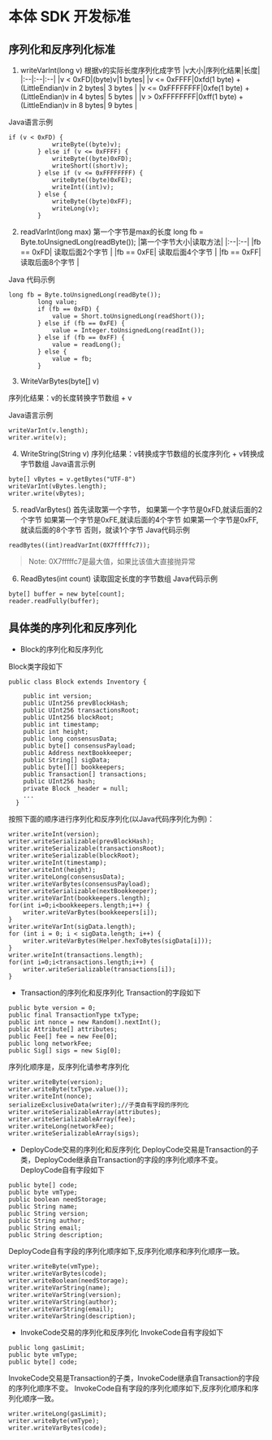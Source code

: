 # 本体 SDK 开发标准

## 序列化和反序列化标准

1. writeVarInt(long v)
根据v的实际长度序列化成字节
|v大小|序列化结果|长度|
|:--|:--|:--|
|v < 0xFD|(byte)v|1 bytes|
|v <= 0xFFFF|0xfd(1 byte) + (LittleEndian)v in 2 bytes| 3 bytes |
|v <= 0xFFFFFFFF|0xfe(1 byte) + (LittleEndian)v in 4 bytes| 5 bytes |
|v > 0xFFFFFFFF|0xff(1 byte) + (LittleEndian)v in 8 bytes| 9 bytes |

Java语言示例
```
if (v < 0xFD) {
            writeByte((byte)v);
        } else if (v <= 0xFFFF) {
            writeByte((byte)0xFD);
            writeShort((short)v);
        } else if (v <= 0xFFFFFFFF) {
        	writeByte((byte)0xFE);
            writeInt((int)v);
        } else {
            writeByte((byte)0xFF);
            writeLong(v);
        }
```
2. readVarInt(long max)
第一个字节是max的长度
long fb = Byte.toUnsignedLong(readByte());
|第一个字节大小|读取方法|
|:--|:--|
|fb == 0xFD| 读取后面2个字节 |
|fb == 0xFE| 读取后面4个字节 |
|fb == 0xFF| 读取后面8个字节 |

Java 代码示例
```
long fb = Byte.toUnsignedLong(readByte());
        long value;
        if (fb == 0xFD) {
            value = Short.toUnsignedLong(readShort());
        } else if (fb == 0xFE) {
            value = Integer.toUnsignedLong(readInt());
        } else if (fb == 0xFF) {
            value = readLong();
        } else {
			value = fb;
        }
```

3. WriteVarBytes(byte[] v)

序列化结果：v的长度转换字节数组 + v

Java语言示例
```
writeVarInt(v.length);
writer.write(v);
```
4. WriteString(String v)
序列化结果：v转换成字节数组的长度序列化 + v转换成字节数组
Java语言示例
```
byte[] vBytes = v.getBytes("UTF-8")
writeVarInt(vBytes.length);
writer.write(vBytes);
```
5. readVarBytes()
首先读取第一个字节，
如果第一个字节是0xFD,就读后面的2个字节
如果第一个字节是0xFE,就读后面的4个字节
如果第一个字节是0xFF,就读后面的8个字节
否则，就读1个字节
Java代码示例
```
readBytes((int)readVarInt(0X7fffffc7));
```
> Note: 0X7fffffc7是最大值，如果比该值大直接抛异常

6. ReadBytes(int count)
读取固定长度的字节数组
Java代码示例
```
byte[] buffer = new byte[count];
reader.readFully(buffer);
```

## 具体类的序列化和反序列化

* Block的序列化和反序列化

Block类字段如下
```
public class Block extends Inventory {

    public int version;
    public UInt256 prevBlockHash;
    public UInt256 transactionsRoot;
    public UInt256 blockRoot;
    public int timestamp;
    public int height;
    public long consensusData;
    public byte[] consensusPayload;
    public Address nextBookkeeper;
    public String[] sigData;
    public byte[][] bookkeepers;
    public Transaction[] transactions;
    public UInt256 hash;
    private Block _header = null;
    ...
  }
```

按照下面的顺序进行序列化和反序列化(以Java代码序列化为例)：
```
writer.writeInt(version);
writer.writeSerializable(prevBlockHash);
writer.writeSerializable(transactionsRoot);
writer.writeSerializable(blockRoot);
writer.writeInt(timestamp);
writer.writeInt(height);
writer.writeLong(consensusData);
writer.writeVarBytes(consensusPayload);
writer.writeSerializable(nextBookkeeper);
writer.writeVarInt(bookkeepers.length);
for(int i=0;i<bookkeepers.length;i++) {
    writer.writeVarBytes(bookkeepers[i]);
}
writer.writeVarInt(sigData.length);
for (int i = 0; i < sigData.length; i++) {
    writer.writeVarBytes(Helper.hexToBytes(sigData[i]));
}
writer.writeInt(transactions.length);
for(int i=0;i<transactions.length;i++) {
    writer.writeSerializable(transactions[i]);
}
```

* Transaction的序列化和反序列化
Transaction的字段如下
```
public byte version = 0;
public final TransactionType txType;
public int nonce = new Random().nextInt();
public Attribute[] attributes;
public Fee[] fee = new Fee[0];
public long networkFee;
public Sig[] sigs = new Sig[0];
```
序列化顺序是，反序列化请参考序列化
```
writer.writeByte(version);
writer.writeByte(txType.value());
writer.writeInt(nonce);
serializeExclusiveData(writer);//子类自有字段的序列化
writer.writeSerializableArray(attributes);
writer.writeSerializableArray(fee);
writer.writeLong(networkFee);
writer.writeSerializableArray(sigs);
```

* DeployCode交易的序列化和反序列化
DeployCode交易是Transaction的子类，DeployCode继承自Transaction的字段的序列化顺序不变。
DeployCode自有字段如下
```
public byte[] code;
public byte vmType;
public boolean needStorage;
public String name;
public String version;
public String author;
public String email;
public String description;
```
DeployCode自有字段的序列化顺序如下,反序列化顺序和序列化顺序一致。
```
writer.writeByte(vmType);
writer.writeVarBytes(code);
writer.writeBoolean(needStorage);
writer.writeVarString(name);
writer.writeVarString(version);
writer.writeVarString(author);
writer.writeVarString(email);
writer.writeVarString(description);
```

* InvokeCode交易的序列化和反序列化
InvokeCode自有字段如下
```
public long gasLimit;
public byte vmType;
public byte[] code;
```

InvokeCode交易是Transaction的子类，InvokeCode继承自Transaction的字段的序列化顺序不变。
InvokeCode自有字段的序列化顺序如下,反序列化顺序和序列化顺序一致。
```
writer.writeLong(gasLimit);
writer.writeByte(vmType);
writer.writeVarBytes(code);
```
